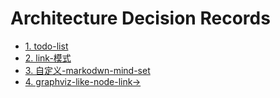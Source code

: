 # Architecture Decision Records

* [1. todo-list](0001-todo-list.md)
* [2. link-模式](0002-link-模式.md)
* [3. 自定义-markodwn-mind-set](0003-自定义-markodwn-mind-set.md)
* [4. graphviz-like-node-link->](0004-graphviz-like-node-link->.md)